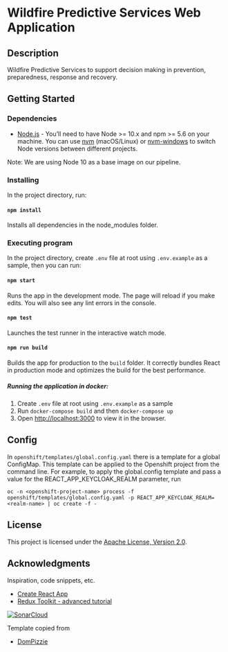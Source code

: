 # Wildfire Predictive Services Web Application

## Description

Wildfire Predictive Services to support decision making in prevention, preparedness, response and recovery.

## Getting Started

### Dependencies

- [Node.js](https://nodejs.org/en/) - You’ll need to have Node >= 10.x and npm >= 5.6 on your machine. You can use [nvm](https://github.com/nvm-sh/nvm#installation) (macOS/Linux) or [nvm-windows](https://github.com/coreybutler/nvm-windows#node-version-manager-nvm-for-windows) to switch Node versions between different projects.

Note: We are using Node 10 as a base image on our pipeline.

### Installing

In the project directory, run:

#### `npm install`

Installs all dependencies in the node_modules folder.

### Executing program

In the project directory, create `.env` file at root using `.env.example` as a sample, then you can run:

#### `npm start`

Runs the app in the development mode.
The page will reload if you make edits. You will also see any lint errors in the console.

#### `npm test`

Launches the test runner in the interactive watch mode.

#### `npm run build`

Builds the app for production to the `build` folder.
It correctly bundles React in production mode and optimizes the build for the best performance.

##### Running the application in docker:

1. Create `.env` file at root using `.env.example` as a sample
2. Run `docker-compose build` and then `docker-compose up`
3. Open [http://localhost:3000](http://localhost:3000) to view it in the browser.

## Config

In `openshift/templates/global.config.yaml` there is a template for a global ConfigMap. This template can be applied to the Openshift project from the command line. For example, to apply the global.config template and pass a value for the REACT_APP_KEYCLOAK_REALM parameter, run

`oc -n <openshift-project-name> process -f openshift/templates/global.config.yaml -p REACT_APP_KEYCLOAK_REALM=<realm-name> | oc create -f -`

## License

This project is licensed under the [Apache License, Version 2.0](https://github.com/bcgov/wps/blob/main/LICENSE).

## Acknowledgments

Inspiration, code snippets, etc.

- [Create React App](https://github.com/facebook/create-react-app/)
- [Redux Toolkit - advanced tutorial](https://redux-toolkit.js.org/tutorials/advanced-tutorial/)

[![SonarCloud](https://sonarcloud.io/images/project_badges/sonarcloud-white.svg)](https://sonarcloud.io/dashboard?id=bcgov_wps)

Template copied from

- [DomPizzie](https://gist.github.com/DomPizzie/7a5ff55ffa9081f2de27c315f5018afc)
